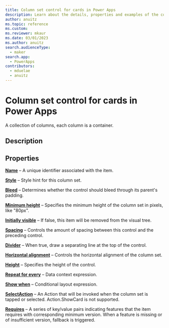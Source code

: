 ```yaml
---
title: Column set control for cards in Power Apps
description: Learn about the details, properties and examples of the column set control for cards in Power Apps.
author: anuitz
ms.topic: reference
ms.custom: 
ms.reviewer: mkaur
ms.date: 03/01/2023
ms.author: anuitz
search.audienceType:
  - maker
search.app:
  - PowerApps
contributors:
  - mduelae
  - anuitz
---
```


# Column set control for cards in Power Apps

A collection of columns, each column is a container.

## Description


## Properties

**[Name](../control-reference.md#n)** – A unique identifier associated with the item.

**[Style](../control-reference.md#s)** – Style hint for this column set.

**[Bleed](../control-reference.md#b)** – Determines whether the control should bleed through its parent's padding.

**[Minimum height](../control-reference.md#m)** – Specifies the minimum height of the column set in pixels, like "80px".

**[Initially visible](../control-reference.md#i)** – If false, this item will be removed from the visual tree.

**[Spacing](../control-reference.md#s)** – Controls the amount of spacing between this control and the preceding control.

**[Divider](../control-reference.md#d)** – When true, draw a separating line at the top of the control.

**[Horizontal alignment](../control-reference.md#h)** – Controls the horizontal alignment of the column set.

**[Height](../control-reference.md#h)** – Specifies the height of the control.

**[Repeat for every](../control-reference.md#r)** – Data context expression.

**[Show when](../control-reference.md#s)** – Conditional layout expression.

**[SelectAction](../control-reference.md#s)** – An Action that will be invoked when the column set is tapped or selected. Action.ShowCard is not supported.

**[Requires](../control-reference.md#r)** – A series of key/value pairs indicating features that the item requires with corresponding minimum version. When a feature is missing or of insufficient version, fallback is triggered.
